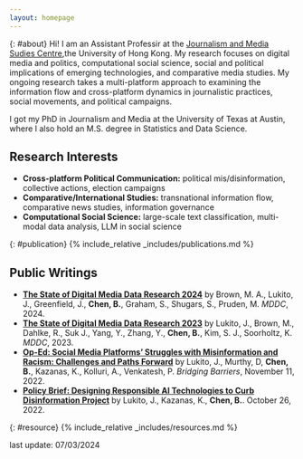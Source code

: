 ```yaml
---
layout: homepage
---
```

{: #about}
Hi! I am an Assistant Professir at the [Journalism and Media Sudies Centre](https://jmsc.hku.hk/),the University of Hong Kong. My research focuses on digital media and politics, computational social science, social and political implications of emerging technologies, and comparative media studies. My ongoing research takes a multi-platform approach to examining the information flow and cross-platform dynamics in journalistic practices, social movements, and political campaigns.

I got my PhD in Journalism and Media at the University of Texas at Austin, where I also hold an M.S. degree in Statistics and Data Science.

## Research Interests

- **Cross-platform Political Communication:** political mis/disinformation, collective actions, election campaigns
- **Comparative/International Studies:** transnational information flow, comparative news studies, information governance
- **Computational Social Science:** large-scale text classification, multi-modal data analysis, LLM in social science

{: #publication}
{% include_relative _includes/publications.md %}

## Public Writings
- **[The State of Digital Media Data Research 2024](https://repositories.lib.utexas.edu/items/14a17341-7261-4e84-bafc-86d052047fdf)** by Brown, M. A., Lukito, J., Greenfield, J., **Chen, B.**, Graham, S., Shugars, S., Pruden, M. *MDDC*, 2024. 
- **[The State of Digital Media Data Research 2023](https://mddatacoop.org/files/2023/State%20of%20Digital%20Media%20Data%20Research%202023.pdf)** by Lukito, J., Brown, M., Dahlke, R., Suk J., Yang, Y., Zhang, Y., **Chen, B.**, Kim, S. J., Soorholtz, K. *MDDC*, 2023. 
- **[Op-Ed: Social Media Platforms’ Struggles with Misinformation and Racism: Challenges and Paths Forward](https://bridgingbarriers.utexas.edu/news/op-ed-social-media-platforms-struggles-misinformation-and-racism-challenges-and-paths-forward)** by Lukito, J., Murthy, D, **Chen, B.**, Kazanas, K., Kolluri, A., Venkatesh, P. *Bridging Barriers*, November 11, 2022. 
- **[Policy Brief: Designing Responsible AI Technologies to Curb Disinformation Project](https://utexas.app.box.com/s/afle7fobyw130ef0yorrqcqmiyy9k0ez)** by Lukito, J., Kazanas, K., **Chen, B.**. October 26, 2022.

{: #resource}
{% include_relative _includes/resources.md %}

last update: 07/03/2024
